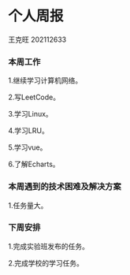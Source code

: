# 个人周报

王克旺 202112633

### 本周工作

 1.继续学习计算机网络。

 2.写LeetCode。

 3.学习Linux。

 4.学习LRU。

 5.学习vue。

 6.了解Echarts。

### 本周遇到的技术困难及解决方案

 1.任务量大。

### 下周安排

 1.完成实验班发布的任务。

 2.完成学校的学习任务。